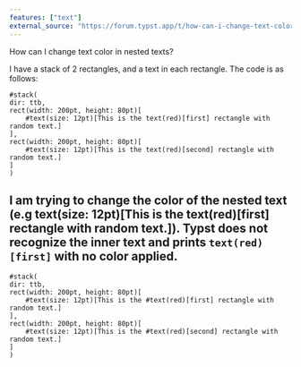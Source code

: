```yaml
---
features: ["text"]
external_source: "https://forum.typst.app/t/how-can-i-change-text-color-in-nested-texts/4087"
---
```

How can I change text color in nested texts?

I have a stack of 2 rectangles, and a text in each rectangle. The code is as follows:
```typ
#stack(
dir: ttb,
rect(width: 200pt, height: 80pt)[
    #text(size: 12pt)[This is the text(red)[first] rectangle with random text.]
],
rect(width: 200pt, height: 80pt)[
    #text(size: 12pt)[This is the text(red)[second] rectangle with random text.]
]
)
```
I am trying to change the color of the nested text (e.g text(size: 12pt)[This is the text(red)[first] rectangle with random text.]). Typst does not recognize the inner text and prints `text(red)[first]` with no color applied.
---
```typ
#stack(
dir: ttb,
rect(width: 200pt, height: 80pt)[
    #text(size: 12pt)[This is the #text(red)[first] rectangle with random text.]
],
rect(width: 200pt, height: 80pt)[
    #text(size: 12pt)[This is the #text(red)[second] rectangle with random text.]
]
)
```